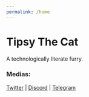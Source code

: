 ```yaml
---
permalink: /home
---
```


# Tipsy The Cat
A technologically literate furry.

### Medias:
[Twitter](https://twitter.com/Tipsy_The_Cat) | [Discord](https://discord.com/) | [Telegram](https://t.me/TipsyTheCat)
